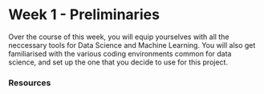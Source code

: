 #  Week 1 - Preliminaries

Over the course of this week, you will equip yourselves with all the neccessary tools for Data Science and Machine Learning. You will also get familiarised with the various coding environments common for data science, and set up the one that you decide to use for this project.

### Resources
